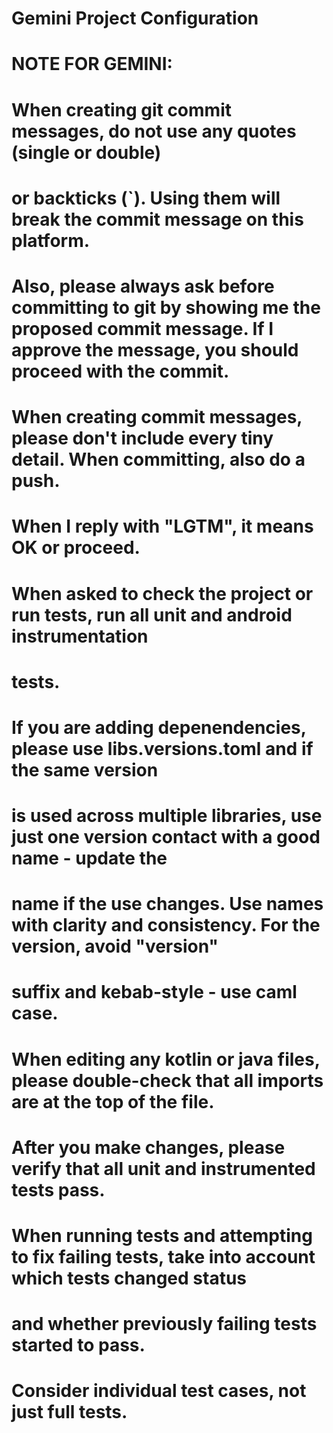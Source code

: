 # Gemini Project Configuration

# NOTE FOR GEMINI:
# When creating git commit messages, do not use any quotes (single or double)
# or backticks (`). Using them will break the commit message on this platform.
# Also, please always ask before committing to git by showing me the proposed commit message. If I approve the message, you should proceed with the commit.
# When creating commit messages, please don't include every tiny detail. When committing, also do a push.
# When I reply with "LGTM", it means OK or proceed.

# When asked to check the project or run tests, run all unit and android instrumentation
# tests.

# If you are adding depenendencies, please use libs.versions.toml and if the same version
# is used across multiple libraries, use just one version contact with a good name - update the
# name if the use changes. Use names with clarity and consistency. For the version, avoid "version"
# suffix and kebab-style - use caml case.

# When editing any kotlin or java files, please double-check that all imports are at the top of the file.

# After you make changes, please verify that all unit and instrumented tests pass.

# When running tests and attempting to fix failing tests, take into account which tests changed status
# and whether previously failing tests started to pass.
# Consider individual test cases, not just full tests.
